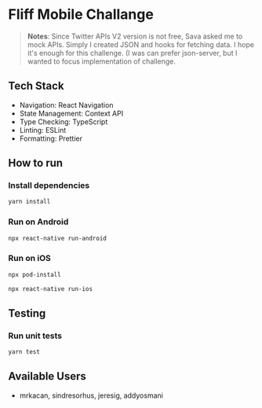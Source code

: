 # Fliff Mobile Challange
> **Notes**: Since Twitter APIs V2 version is not free, Sava asked me to mock APIs. Simply I created JSON and hooks for fetching data. I hope it's enough for this challenge. (I was can prefer json-server, but I wanted to focus implementation of challenge.

## Tech Stack
- Navigation: React Navigation
- State Management: Context API
- Type Checking: TypeScript
- Linting: ESLint
- Formatting: Prettier



## How to run
### Install dependencies
```bash
yarn install
```
### Run on Android
```bash
npx react-native run-android
```
### Run on iOS
```bash
npx pod-install
```
```bash
npx react-native run-ios
```
## Testing
### Run unit tests
```bash
yarn test
```

## Available Users
- mrkacan, sindresorhus, jeresig, addyosmani
